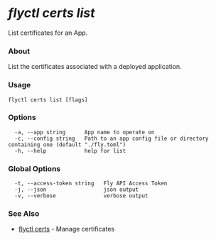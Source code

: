 # _flyctl certs list_

List certificates for an App.

### About

List the certificates associated with a deployed application.

### Usage
```
flyctl certs list [flags]
```

### Options

```
  -a, --app string      App name to operate on
  -c, --config string   Path to an app config file or directory containing one (default "./fly.toml")
  -h, --help            help for list
```

### Global Options

```
  -t, --access-token string   Fly API Access Token
  -j, --json                  json output
  -v, --verbose               verbose output
```

### See Also

* [flyctl certs](/docs/flyctl/certs/)	 - Manage certificates

